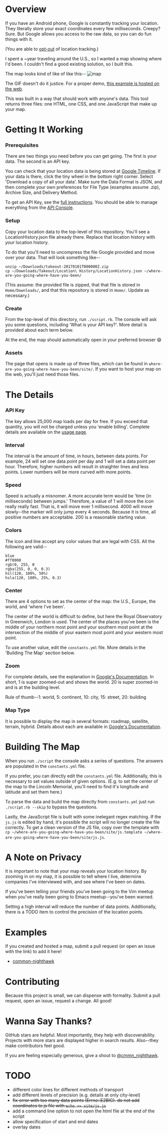 # Overview
If you have an Android phone, Google is constantly tracking your location.
They literally store your exact coordinates every few milliseconds.
Creepy? Sure.
But Google allows you access to the raw data,
so you can do fun things with it.

(You are able to
[opt-out](https://support.google.com/accounts/answer/3118687?hl=en)
of location tracking.)

I spent a ~year traveling around the U.S.,
so I wanted a map showing where I'd been.
I couldn't find a good existing solution, so I built this.

The map looks kind of like of like this--
![map](http://i.imgur.com/VL3hM6g.gif "map")

The GIF doesn't do it justice.
For a proper demo,
[this example is hosted on the web](http://danielallendeutsch.com/projects/map.html).

This was built in a way that should work with anyone's data.
This tool returns three files:
one HTML, one CSS, and one JavaScript that make up your map.

# Getting It Working
### Prerequisites
There are two things you need before you can get going.
The first is your data.
The second is an API key.

You can check that your location data is being stored at
[Google Timeline](https://www.google.com/maps/timeline).
If your data is there, click the tiny wheel in the bottom right corner.
Select 'Download a copy of all your data'.
Make sure the Data Format is JSON,
and then complete your own preferences for File Type (examples assume .zip),
Archive Size, and Delivery Method.

To get an API Key, see the
[full instructions](https://developers.google.com/maps/documentation/javascript/get-api-key).
You should be able to manage everything from the
[API Console](https://console.developers.google.com/apis/credentials).

### Setup
Copy your location data to the top-level of this repository.
You'll see a LocationHistory.json file already there.
Replace that location history with *your* location history.

To do that you'll need to
uncompress the file Google provided and move over your data.
That will look something like--
```
unzip ~/Downloads/takeout-20170101T000000Z.zip
cp ~/Downloads/Takeout/Location\ History/LocationHistory.json ~/where-are-you-going-where-have-you-been/
```
(This assume: the provided file is zipped,
that that file is stored in `Home/Downloads/`,
and that this repository is stored in `Home/`.
Update as necessary.)

### Create
From the top-level of this directory, run `./script.rb`.
The console will ask you some questions,
including 'What is your API key?'.
More detail is provided about each term below.

At the end, the map should automatically open in your preferred browser &#128516;

### Assets
The page that opens is made up of three files, which can be found in
`where-are-you-going-where-have-you-been/site/`.
If you want to host your map on the web, you'll just need those files.

# The Details
### API Key
The key allows 25,000 map loads per day for free.
If you exceed that quantity, you will not be charged unless you 'enable billing'.
Complete details are available on the
[usage page](https://developers.google.com/maps/documentation/javascript/usage).

### Interval
The interval is the amount of time, in hours, between data points.
For example, 24 will set one data point per day
and 1 will set a data point per hour.
Therefore, higher numbers will result in straighter lines and less points.
Lower numbers will be more curved with more points.

### Speed
Speed is actually a misnomer.
A more accurate term would be 'time (in milliseconds) between jumps.'
Therefore, a value of 1 will move the icon really really fast.
That is, it will move ever 1 millisecond.
4000 will move slowly--the marker will only jump every 4 seconds.
Because it is time, all positive numbers are acceptable.
200 is a reasonable starting value.

### Colors
The icon and line accept any color values that are legal with CSS.
All the following are valid--
```
blue
#ff0000
rgb(0, 255, 0
rgba(255, 0, 0, 0.3)
hsl(120, 100%, 50%)
hsla(120, 100%, 25%, 0.3)
```

### Center
There are 4 options to set as the center of the map:
the U.S., Europe, the world, and 'where I've been'.

The center of the world is difficult to define,
but here the Royal Observatory in Greenwich, London is used.
The center of the places you've been is
the middle of your northern most point and your southern most point
at the intersection of
the middle of your eastern most point and your western most point.

To use another value, edit the `constants.yml` file.
More details in the 'Building The Map' section below.

### Zoom
For complete details, see the explanation in
[Google's Documentation](https://developers.google.com/maps/documentation/static-maps/intro#Zoomlevels).
In short, 1 is super zoomed-out and shows the world.
20 is super zoomed-in and is at the building level.

Rule of thumb--1: world, 5: continent, 10: city, 15: street, 20: building

### Map Type
It is possible to display the map in several formats:
roadmap, satellite, terrain, hybrid.
Details about each are available in
[Google's Documentation](https://developers.google.com/maps/documentation/static-maps/intro#MapTypes).

# Building The Map
When you run `./script` the console asks a series of questions.
The answers are populated in the `constants.yml` file.

If you prefer, you can directly edit the `constants.yml` file.
Additionally, this is necessary to set values outside of given options.
(E.g. to set the center of the map to the Lincoln Memorial,
you'll need to find it's longitude and latitude and set them here.)

To parse the data and build the map directly from `constants.yml`
just run `./script.rb --skip` to bypass the questions.

Lastly, the JavaScript file is built with some inelegant regex matching.
If the `js.js` is edited by hand,
it's possible the script will no longer create the file correctly.
To get a clean version of the JS file, copy over the template with
`cp ~/where-are-you-going-where-have-you-been/site/js.template ~/where-are-you-going-where-have-you-been/site/js.js`.

# A Note on Privacy
It is important to note that your map reveals your location history.
By zooming in on my map, it is possible to tell where I live,
determine companies I've interviewed with, and see where I've been on dates.

If you've been telling your friends you've been going to the Vim meetup
when you've really been going to Emacs meetup--you've been warned.

Setting a high interval will reduce the number of data points.
Additionally, there is a TODO item to control the precision of the location points.

# Examples
If you created and hosted a map, submit a pull request
(or open an issue with the link) to add it here!

* [common-nighthawk](http://danielallendeutsch.com/projects/map.html)

# Contributing
Because this project is small, we can dispense with formality.
Submit a pull request, open an issue, request a change.
All good!

# Wanna Say Thanks?
GitHub stars are helpful.
Most importantly, they help with discoverability.
Projects with more stars are displayed higher in search results.
Also--they make contributors feel good.

If you are feeling especially generous,
give a shout to [@cmmn_nighthawk](https://twitter.com/cmmn_nighthawk).

# TODO
* different color lines for different methods of transport
* add different levels of precision (e.g. details at only city-level)
* ~~fix error with too many data points (Errno::E2BIG). do not add coordinates to js file with `echo >> site/js.js`~~
* add a command line option to not open the html file at the end of the script
* allow specification of start and end dates
* overlay dates
